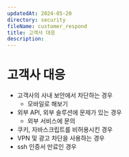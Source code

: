 ```yaml
---
updatedAt: 2024-05-20
directory: security
fileName: customer_respond
title: 고객사 대응
description:
---
```


# 고객사 대응

- 고객사의 사내 보안에서 차단하는 경우
  - 모바일로 해보기
- 외부 API, 외부 솔루션에 문제가 있는 경우
  - 외부 서비스에 문의
- 쿠키, 자바스크립트를 비허용시킨 경우
- VPN 및 광고 차단을 사용하는 경우
- ssh 인증서 만료인 경우
